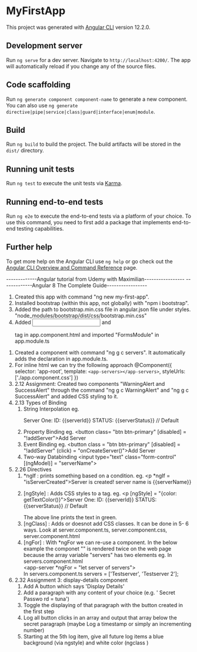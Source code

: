 # MyFirstApp

This project was generated with [Angular CLI](https://github.com/angular/angular-cli) version 12.2.0.

## Development server

Run `ng serve` for a dev server. Navigate to `http://localhost:4200/`. The app will automatically reload if you change any of the source files.

## Code scaffolding

Run `ng generate component component-name` to generate a new component. You can also use `ng generate directive|pipe|service|class|guard|interface|enum|module`.

## Build

Run `ng build` to build the project. The build artifacts will be stored in the `dist/` directory.

## Running unit tests

Run `ng test` to execute the unit tests via [Karma](https://karma-runner.github.io).

## Running end-to-end tests

Run `ng e2e` to execute the end-to-end tests via a platform of your choice. To use this command, you need to first add a package that implements end-to-end testing capabilities.

## Further help

To get more help on the Angular CLI use `ng help` or go check out the [Angular CLI Overview and Command Reference](https://angular.io/cli) page.

-------------Angular tutorial from Udemy with Maximilian-----------------
-------------Angular 8 The Complete Guide-----------------

<!-- 1. Getting Started -->

1. Created this app with command "ng new my-first-app".
2. Installed bootstrap (within this app, not globally) with "npm i bootstrap".
3. Added the path to bootstrap.min.css file in angular.json file under styles.
    "node_modules/bootstrap/dist/css/bootstrap.min.css"
4. Added <input> and <p> tag in app.component.html and imported "FormsModule" in app.module.ts

<!-- 2. The Basics -->
1. Created a component with command "ng g c servers". It automatically adds the declaration in app.module.ts.
2. For inline html we can try the following approach
@Component({
  selector: 'app-root',
  template: `<app-servers></app-servers>`,
  styleUrls: ['./app.component.css']
})
3. 2.12 Assignment: Created two components "WarningAlert and SuccessAlert" through the command "ng g c WarningAlert" and "ng g c SuccessAlert" and added CSS styling to it.
4. 2.13 Types of Binding
   1. String Interpolation eg. <p>Server One: ID: {{serverId}} STATUS: {{serverStatus}} // Default</p>
   2. Property Binding eg. <button class= "btn btn-primary" [disabled] = "!addServer">Add Server</button><br />
   3. Event Binding eg. <button class = "btn btn-primary" [disabled] = "!addServer" (click) = "onCreateServer()">Add Server</button>
   4. Two-way Databinding <input type="text" class="form-control" [(ngModel)] = "serverName">
5. 2.26 Directives
   1. *ngIf : prints something based on a condition. eg. <p *ngIf = "isServerCreated">Server is created! server name is {{serverName}}</p>
   2. [ngStyle] : Adds CSS styles to a tag. 
      eg. <p [ngStyle] = "{color: getTextColor()}">Server One: ID: {{serverId}} STATUS: {{serverStatus}} // Default</p>
      The above line prints the text in green.
   3. [ngClass] : Adds or doesnot add CSS classes. It can be done in 5- 6 ways. Look at server.component.ts, server.component.css, server.component.html
   4. [ngFor] : With *ngFor we can re-use a component.
      In the below example the componet "<app-server>" is rendered twice on the web page because the array variable "servers" has two elements
      eg. In servers.component.html
          <div class = "servers">
            <app-server *ngFor = "let server of servers"></app-server>
          </div>
          In servers.component.ts
          servers = ['Testserver', 'Testserver 2'];
6. 2.32 Assignment 3: display-details component
   1.  Add A button which says 'Display Details'
   2. Add a paragraph with any content of your choice (e.g. ' Secret Passwo rd = tuna')
   3. Toggle the displaying of that paragraph with the button created in the first step
   4. Log all button clicks in an array and output that array below the secret paragraph
  (maybe Log a timestamp or simply an incrementing number) 
   5. Starting at the 5th log item, give all future log items a blue background (via
  ngstyle) and white color (ngclass ) 
